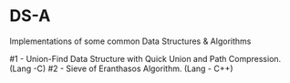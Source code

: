 # DS-A
Implementations of some common Data Structures &amp; Algorithms

#1 - Union-Find Data Structure with Quick Union and Path Compression. (Lang -C)
#2 - Sieve of Eranthasos Algorithm. (Lang - C++)
